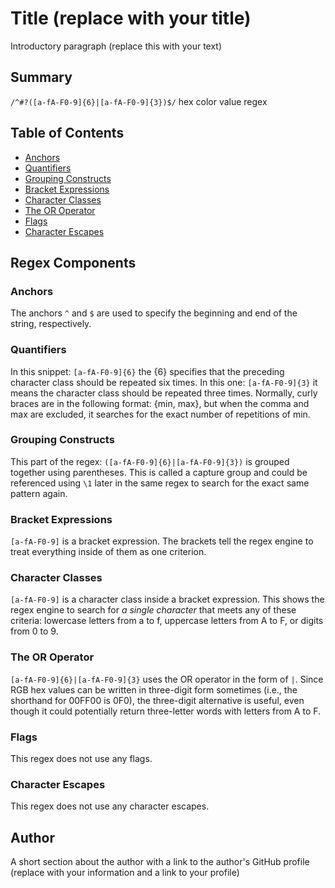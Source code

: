 # Title (replace with your title)

Introductory paragraph (replace this with your text)

## Summary

<!-- Briefly summarize the regex you will be describing and what you will explain. Include a code snippet of the regex. Replace this text with your summary. -->
`/^#?([a-fA-F0-9]{6}|[a-fA-F0-9]{3})$/` hex color value regex

## Table of Contents

- [Anchors](#anchors)
- [Quantifiers](#quantifiers)
- [Grouping Constructs](#grouping-constructs)
- [Bracket Expressions](#bracket-expressions)
- [Character Classes](#character-classes)
- [The OR Operator](#the-or-operator)
- [Flags](#flags)
- [Character Escapes](#character-escapes)

## Regex Components

### **Anchors**

The anchors `^` and `$` are used to specify the beginning and end of the string, respectively. 
### **Quantifiers**

In this snippet: `[a-fA-F0-9]{6}` the {6} specifies that the preceding character class should be repeated six times. In this one: `[a-fA-F0-9]{3}` it means the character class should be repeated three times. Normally, curly braces are in the following format: {min, max}, but when the comma and max are excluded, it searches for the exact number of repetitions of min.

### **Grouping Constructs**

This part of the regex: `([a-fA-F0-9]{6}|[a-fA-F0-9]{3})` is grouped together using parentheses. This is called a capture group and could be referenced using `\1` later in the same regex to search for the exact same pattern again.

### **Bracket Expressions**

`[a-fA-F0-9]` is a bracket expression. The brackets tell the regex engine to treat everything inside of them as one criterion.

### **Character Classes**

`[a-fA-F0-9]` is a character class inside a bracket expression. This shows the regex engine to search for *a single character* that meets any of these criteria: lowercase letters from a to f, uppercase letters from A to F, or digits from 0 to 9. 

### **The OR Operator**

`[a-fA-F0-9]{6}|[a-fA-F0-9]{3}` uses the OR operator in the form of `|`. Since RGB hex values can be written in three-digit form sometimes (i.e., the shorthand for 00FF00 is 0F0), the three-digit alternative is useful, even though it could potentially return three-letter words with letters from A to F. 

### **Flags**

This regex does not use any flags.

### **Character Escapes**

This regex does not use any character escapes.
 
## Author

A short section about the author with a link to the author's GitHub profile (replace with your information and a link to your profile)